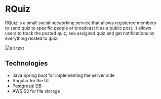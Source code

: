 # RQuiz

RQuiz is a small social networking service that allows registered members to send quiz to specific people or broadcast it as a public post.  It allows users to track the posted quiz, see assigned quiz and get notifications on everything related to quiz.

![alt text](https://rquiz-storage-bucket-mumbai.s3.ap-south-1.amazonaws.com/RQuiz---Google-Chrome-2020-04-30-00-13-19.gif)

## Technologies

- Java Spring boot for implementing the server side
- Angular for the UI
- Postgresql DB
- AWS S3 for file storage
